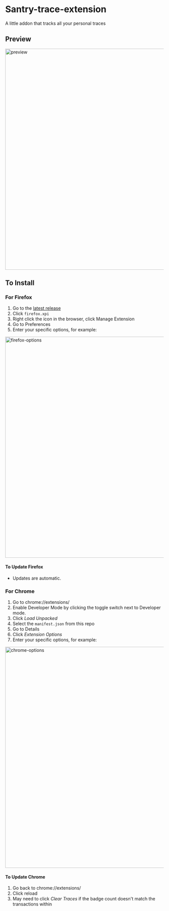 # Santry-trace-extension
A little addon that tracks all your personal traces

## Preview
<img width="700" alt="preview" src="https://i.imgur.com/g9sg3K6.png">

## To Install

### For Firefox
1. Go to the [latest release](https://github.com/wmak/santry-trace-extension/releases/latest)
2. Click `firefox.xpi`
3. Right click the icon in the browser, click Manage Extension
4. Go to Preferences
5. Enter your specific options, for example:
<img width="700" alt="firefox-options" src="https://i.imgur.com/3KuVvlH.png">

#### To Update Firefox
- Updates are automatic.

### For Chrome
1. Go to chrome://extensions/
2. Enable Developer Mode by clicking the toggle switch next to Developer mode.
3. Click *Load Unpacked*
4. Select the `manifest.json` from this repo
5. Go to Details
6. Click *Extension Options*
7. Enter your specific options, for example:
<img width="700" alt="chrome-options" src="https://i.imgur.com/2uj4EMC.png">

#### To Update Chrome
1. Go back to chrome://extensions/
2. Click reload
3. May need to click *Clear Traces* if the badge count doesn't match the transactions within
